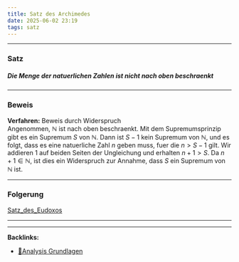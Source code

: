 ```yaml
---
title: Satz des Archimedes
date: 2025-06-02 23:19
tags: satz
---
```


----

### Satz

##### Die Menge der natuerlichen Zahlen ist nicht nach oben beschraenkt

---

### Beweis
**Verfahren:** Beweis durch Widerspruch\
Angenommen, $\mathbb{N}$ ist nach oben beschraenkt. Mit dem Supremumsprinzip gibt es ein 
Supremum $S$ von $\mathbb{N}$. Dann ist $S-1$ kein Supremum von $\mathbb{N}$, und es folgt, dass
es eine natuerliche Zahl $n$ geben muss, fuer die $n>S-1$ gilt. Wir addieren 1 auf beiden Seiten der Ungleichung
und erhalten $n+1>S$. Da $n+1\in \mathbb{N}$, ist dies ein Widerspruch zur Annahme, dass $S$ 
ein Supremum von $\mathbb{N}$ ist.

---

### Folgerung
[Satz_des_Eudoxos](satz_des_eudoxos)




----

----
**Backlinks:**
- [📂Analysis Grundlagen](/📁Analysis_Grundlagen)

